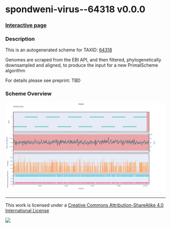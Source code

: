 # spondweni-virus--64318 v0.0.0

### [Interactive page](https://chrisgkent.github.io/schemes/spondweni-virus--64318-1000-v0.0.0)

### Description

This is an autogenerated scheme for TAXID: [64318](https://www.ncbi.nlm.nih.gov/Taxonomy/Browser/wwwtax.cgi?mode=Info&id=64318&lvl=3&lin=f&keep=1&srchmode=1&unlock)

Genomes are scraped from the EBI API, and then filtered, phylogenetically downsampled and aligned, to produce the input for a new PrimalScheme algorithm

For details please see preprint: TBD

### Scheme Overview

![Alt text](work/64318_final.png '64318_final.png')

------------------------------------------------------------------------

This work is licensed under a [Creative Commons Attribution-ShareAlike 4.0 International License](http://creativecommons.org/licenses/by-sa/4.0/) 

![](https://i.creativecommons.org/l/by-sa/4.0/88x31.png)